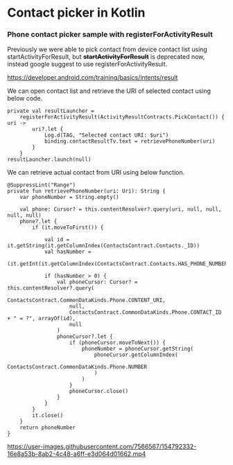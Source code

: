 # Contact picker in Kotlin
### Phone contact picker sample with registerForActivityResult

Previously we were able to pick contact from device contact list using startActivityForResult, but ~~**startActivityForResult**~~ is deprecated now, instead google suggest to use registerForActivityResult. 

https://developer.android.com/training/basics/intents/result



We can open contact list and retrieve the URI of selected contact using below code.

```
private val resultLauncher =
    registerForActivityResult(ActivityResultContracts.PickContact()) { uri ->
        uri?.let {
            Log.d(TAG, "Selected contact URI: $uri")
            binding.contactResultTv.text = retrievePhoneNumber(uri)
        }
    }
resultLauncher.launch(null)
```

We can retrieve actual contact from URI using below function.

```
@SuppressLint("Range")
private fun retrievePhoneNumber(uri: Uri): String {
    var phoneNumber = String.empty()

    val phone: Cursor? = this.contentResolver?.query(uri, null, null, null, null)
    phone?.let {
        if (it.moveToFirst()) {

            val id = it.getString(it.getColumnIndex(ContactsContract.Contacts._ID))
            val hasNumber =
                (it.getInt(it.getColumnIndex(ContactsContract.Contacts.HAS_PHONE_NUMBER)))

            if (hasNumber > 0) {
                val phoneCursor: Cursor? = this.contentResolver?.query(
                    ContactsContract.CommonDataKinds.Phone.CONTENT_URI,
                    null,
                    ContactsContract.CommonDataKinds.Phone.CONTACT_ID + " = ?", arrayOf(id),
                    null
                )
                phoneCursor?.let {
                    if (phoneCursor.moveToNext()) {
                        phoneNumber = phoneCursor.getString(
                            phoneCursor.getColumnIndex(
                                ContactsContract.CommonDataKinds.Phone.NUMBER
                            )
                        )
                    }
                    phoneCursor.close()
                }
            }
        }
        it.close()
    }
    return phoneNumber
}
```



https://user-images.githubusercontent.com/7566567/154792332-16e8a53b-8ab2-4c48-a6ff-e3d064d01662.mp4

